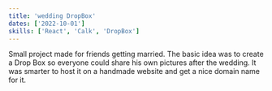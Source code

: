 ```yaml
---
title: 'wedding DropBox'
dates: ['2022-10-01']
skills: ['React', 'Calk', 'DropBox']
---
```


Small project made for friends getting married. The basic idea was to create a Drop Box so everyone could share his own pictures after the wedding. It was smarter to host it on a handmade website and get a nice domain name for it.